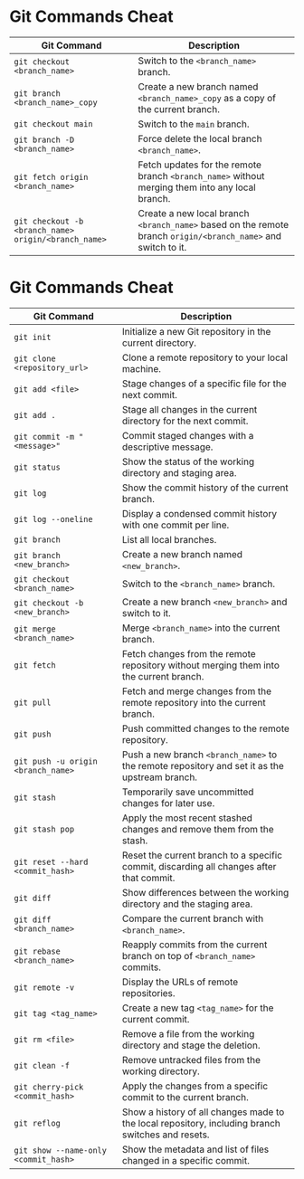 # Git Commands Cheat

| Git Command                           | Description                                                                                  |
|---------------------------------------|----------------------------------------------------------------------------------------------|
| `git checkout <branch_name>`          | Switch to the `<branch_name>` branch.                                                       |
| `git branch <branch_name>_copy`       | Create a new branch named `<branch_name>_copy` as a copy of the current branch.             |
| `git checkout main`                   | Switch to the `main` branch.                                                                |
| `git branch -D <branch_name>`         | Force delete the local branch `<branch_name>`.                                              |
| `git fetch origin <branch_name>`      | Fetch updates for the remote branch `<branch_name>` without merging them into any local branch. |
| `git checkout -b <branch_name> origin/<branch_name>` | Create a new local branch `<branch_name>` based on the remote branch `origin/<branch_name>` and switch to it. |


# Git Commands Cheat

| Git Command                                  | Description                                                                                          |
|----------------------------------------------|------------------------------------------------------------------------------------------------------|
| `git init`                                   | Initialize a new Git repository in the current directory.                                            |
| `git clone <repository_url>`                 | Clone a remote repository to your local machine.                                                    |
| `git add <file>`                             | Stage changes of a specific file for the next commit.                                                |
| `git add .`                                  | Stage all changes in the current directory for the next commit.                                      |
| `git commit -m "<message>"`                  | Commit staged changes with a descriptive message.                                                    |
| `git status`                                 | Show the status of the working directory and staging area.                                           |
| `git log`                                    | Show the commit history of the current branch.                                                       |
| `git log --oneline`                          | Display a condensed commit history with one commit per line.                                         |
| `git branch`                                 | List all local branches.                                                                             |
| `git branch <new_branch>`                    | Create a new branch named `<new_branch>`.                                                           |
| `git checkout <branch_name>`                 | Switch to the `<branch_name>` branch.                                                               |
| `git checkout -b <new_branch>`               | Create a new branch `<new_branch>` and switch to it.                                                 |
| `git merge <branch_name>`                    | Merge `<branch_name>` into the current branch.                                                      |
| `git fetch`                                  | Fetch changes from the remote repository without merging them into the current branch.              |
| `git pull`                                   | Fetch and merge changes from the remote repository into the current branch.                         |
| `git push`                                   | Push committed changes to the remote repository.                                                    |
| `git push -u origin <branch_name>`           | Push a new branch `<branch_name>` to the remote repository and set it as the upstream branch.        |
| `git stash`                                  | Temporarily save uncommitted changes for later use.                                                 |
| `git stash pop`                              | Apply the most recent stashed changes and remove them from the stash.                               |
| `git reset --hard <commit_hash>`             | Reset the current branch to a specific commit, discarding all changes after that commit.            |
| `git diff`                                   | Show differences between the working directory and the staging area.                                |
| `git diff <branch_name>`                     | Compare the current branch with `<branch_name>`.                                                    |
| `git rebase <branch_name>`                   | Reapply commits from the current branch on top of `<branch_name>` commits.                          |
| `git remote -v`                              | Display the URLs of remote repositories.                                                            |
| `git tag <tag_name>`                         | Create a new tag `<tag_name>` for the current commit.                                               |
| `git rm <file>`                              | Remove a file from the working directory and stage the deletion.                                    |
| `git clean -f`                               | Remove untracked files from the working directory.                                                  |
| `git cherry-pick <commit_hash>`              | Apply the changes from a specific commit to the current branch.                                     |
| `git reflog`                                 | Show a history of all changes made to the local repository, including branch switches and resets.   |
| `git show --name-only <commit_hash>`         | Show the metadata and list of files changed in a specific commit.                                   |
